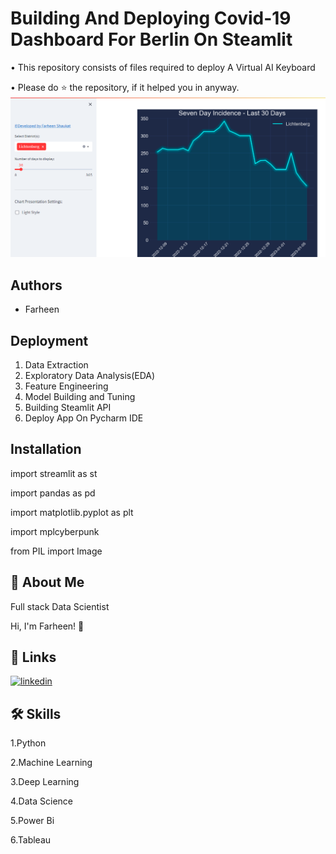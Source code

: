 
# Building And Deploying Covid-19 Dashboard For Berlin On Steamlit

• This repository consists of files required to deploy A Virtual AI Keyboard

• Please do ⭐ the repository, if it helped you in anyway.
![Logo](https://github.com/Farheen-Arsalan/Covid-19-Dashboard/blob/main/Covid-19-Dashboard.png?raw=true)


## Authors

- Farheen


## Deployment

1. Data Extraction
2. Exploratory Data Analysis(EDA)
3. Feature Engineering
4. Model Building and Tuning
5. Building Steamlit API
6. Deploy App On Pycharm IDE
## Installation


import streamlit as st

import pandas as pd

import matplotlib.pyplot as plt

import mplcyberpunk

from PIL import Image





## 🚀 About Me
Full stack Data Scientist

Hi, I'm Farheen! 👋


## 🔗 Links
[![linkedin](https://img.shields.io/badge/linkedin-0A66C2?style=for-the-badge&logo=linkedin&logoColor=white)](https://www.linkedin.com/in/farheen-shaukat-83a7b9b6)


## 🛠 Skills
1.Python

2.Machine Learning

3.Deep Learning

4.Data Science

5.Power Bi

6.Tableau

